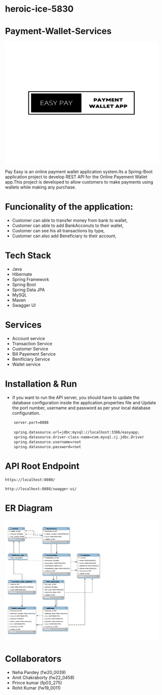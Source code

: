 # heroic-ice-5830

# Payment-Wallet-Services


 <p align="center">
  <img src="https://github.com/pandeyneha0123/heroic-ice-5830/blob/main/easyPay%20logo.png.png" width="600" height="400" essibility text">
</p>
 
Pay Easy is an online payment wallet application system.Its a Spring-Boot application project to develop REST API for the Online Payement Wallet app.This project is developed to allow customers to make payments using wallets while making any purchase.
      
# Funcionality of the application:
- Customer can able to transfer money from bank to wallet,
- Customer can able to add BankAcconuts to their wallet,
- Customer can see his all transactions by type,
- Customer can also add Beneficiary to their account,

# Tech Stack
- Java
- Hibernate
- Spring Framework
- Spring Boot
- Spring Data JPA
- MySQL
- Maven
- Swagger UI



# Services

- Account service
- Transaction Service
- Customer Service
- Bill Payement Service
- Benificiary Service 
- Wallet service


# Installation & Run
 - if you want to run the API server, you should have to update the database configuration inside the application.properties file and Update the port number, username and password as per your local database configuration.


```
    server.port=8088

    spring.datasource.url=jdbc:mysql://localhost:3306/easyapp;
    spring.datasource.driver-class-name=com.mysql.cj.jdbc.Driver
    spring.datasource.username=root
    spring.datasource.password=root
```

# API Root Endpoint
```
https://localhost:8080/
```
```
http://localhost:8888/swagger-ui/
```
# ER Diagram


 <p align="center">
  <img src="https://github.com/pandeyneha0123/heroic-ice-5830/blob/main/Screenshot%202023-04-02%20185621.png" width="600" height="400" essibility text">
</p>

# Collaborators

- Neha Pandey (fw20_0039)
- Amit Chakraborty (fw22_0458)
- Prince kumar (fp03_275)
- Rohit Kumar (fw19_0011)

